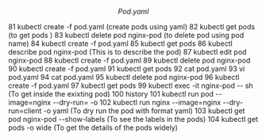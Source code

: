 $$Pod.yaml$$

81  kubectl create -f pod.yaml (create pods using yaml)
   82  kubectl get pods (to get pods )
   83  kubectl delete pod nginx-pod (to delete pod using pod name)
   84  kubectl create -f pod.yaml
   85  kubectl get pods
   86  kubectl describe pod nginx-pod (This is to describe the pod)
   87  kubectl edit pod nginx-pod
   88  kubectl create -f pod.yaml
   89  kubectl delete pod nginx-pod
   90  kubectl create -f pod.yaml
   91  kubectl get pods
   92  cat pod.yaml
   93  vi pod.yaml
   94  cat pod.yaml
   95  kubectl delete pod nginx-pod
   96  kubectl create -f pod.yaml
   97  kubectl get pods
   99  kubectl exec -it nginx-pod -- sh (To get inside the exixting pod)
  100  history
  101  kubectl run pod --image=nginx --dry-run= -o
  102  kubectl run nginx --image=nginx --dry-run=client -o yaml (To dry run the pod with format yaml)
  103  kubectl get pod nginx-pod --show-labels (To see the labels in the pods)
  104  kubectl get pods -o wide (To get the details of the pods widely)
  
